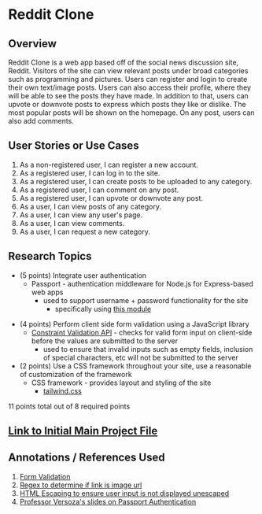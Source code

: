 # Reddit Clone

## Overview


Reddit Clone is a web app based off of the social news discussion site, Reddit. Visitors of the site can view relevant posts under broad categories such as programming and pictures. Users can register and login to create their own text/image posts. Users can also access their profile, where they will be able to see the posts they have made. In addition to that, users can upvote or downvote posts to express which posts they like or dislike. The most popular posts will be shown on the homepage. On any post, users can also add comments.


## User Stories or Use Cases
<!-- 
(___TODO__: write out how your application will be used through [user stories](http://en.wikipedia.org/wiki/User_story#Format) and / or [use cases](https://www.mongodb.com/download-center?jmp=docs&_ga=1.47552679.1838903181.1489282706#previous)_) -->

1. As a non-registered user, I can register a new account.
2. As a registered user, I can log in to the site.
3. As a registered user, I can create posts to be uploaded to any category.
4. As a registered user, I can comment on any post.
5. As a registered user, I can upvote or downvote any post.
6. As a user, I can view posts of any category.
7. As a user, I can view any user's page.
8. As a user, I can view comments.
9. As a user, I can request a new category.


## Research Topics

<!-- (___TODO__: the research topics that you're planning on working on along with their point values... and the total points of research topics listed_) -->

* (5 points) Integrate user authentication
    * Passport - authentication middleware for Node.js for Express-based web apps
      * used to support username + password functionality for the site
        - specifically using [this module](http://www.passportjs.org/docs/username-password/)
  <!--   * I'm going to be using passport for user authentication
    * And account has been made for testing; I'll email you the password -->
<!--     * see <code>cs.nyu.edu/~jversoza/ait-final/register</code> for register page
    * see <code>cs.nyu.edu/~jversoza/ait-final/login</code> for login page -->
* (4 points) Perform client side form validation using a JavaScript library
    * [Constraint Validation API](https://developer.mozilla.org/en-US/docs/Web/API/Constraint_validation) - checks for valid form input on client-side before the values are submitted to the server
      * used to ensure that invalid inputs such as empty fields, inclusion of special characters, etc will not be submitted to the server
* (2 points) Use a CSS framework throughout your site, use a reasonable of customization of the framework
    * CSS framework - provides layout and styling of the site
      * [tailwind.css](https://tailwindcss.com/) 

11 points total out of 8 required points <!--(___TODO__: addtional points will __not__ count for extra credit_)-->


## [Link to Initial Main Project File](src/app.js) 

<!-- (___TODO__: create a skeleton Express application with a package.json, app.js, views folder, etc. ... and link to your initial app.js_)
 -->
## Annotations / References Used

<!-- (___TODO__: list any tutorials/references/etc. that you've based your code off of_) -->

1. [Form Validation](https://css-tricks.com/form-validation-part-2-constraint-validation-api-javascript/)
2. [Regex to determine if link is image url](https://stackoverflow.com/questions/169625/regex-to-check-if-valid-url-that-ends-in-jpg-png-or-gif)
3. [HTML Escaping to ensure user input is not displayed unescaped](http://shebang.mintern.net/foolproof-html-escaping-in-javascript/)
4. [Professor Versoza's slides on Passport Authentication](https://cs.nyu.edu/courses/fall19/CSCI-UA.0480-001/_site/slides/16/auth.html#/)


